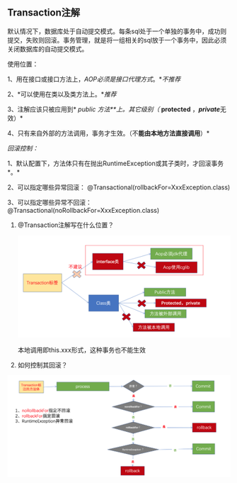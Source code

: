## Transaction注解

默认情况下，数据库处于自动提交模式。每条sql处于一个单独的事务中，成功则提交，失败则回滚。事务管理，就是将一组相关的sql放于一个事务中，因此必须关闭数据库的自动提交模式。

使用位置：

1、用在接口或接口方法上，*AOP必须是接口代理方式*。**不推荐* 

2、*可以使用在类以及类方法上。**推荐*

3、注解应该只被应用到* *public* *方法**上。其它级别（* **protected** ，***private***无效）*

4、只有来自外部的方法调用，事务才生效。（不**能由本地方法直接调用**）*

*回滚控制：*

1、默认配置下，方法体只有在抛出RuntimeException或其子类时，才回滚事务*。*

2、可以指定哪些异常回滚： @Transactional(rollbackFor=XxxException.class)

3、可以指定哪些异常不回滚： @Transactional(noRollbackFor=XxxException.class)

1. @Transaction注解写在什么位置？

   ![transaction](../../image/transaction_pos.png)

   本地调用即this.xxx形式，这种事务也不能生效

2. 如何控制其回滚？

![rollback](../../image/tansaction_rollback.png)

